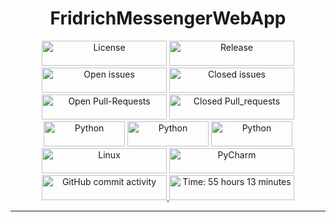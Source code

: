 <div align="center">
    <h1 align="center"> FridrichMessengerWebApp </h1>
</div>

<div align="center">
    <a href="https://github.com/FridrichDerGosse/FridrichMessengerWebApp/blob/master/LICENSE" style="text-decoration: none">
        <img width="200px" height="40px" src="https://img.shields.io/github/license/FridrichDerGosse/FridrichMessengerWebApp.svg?style=for-the-badge" alt="License" />
    </a>
    <a href="https://github.com/FridrichDerGosse/FridrichMessengerWebApp/releases" style="text-decoration: none">
        <img width="200px" height="40px"  src="https://img.shields.io/github/release/FridrichDerGosse/FridrichMessengerWebApp.svg?style=for-the-badge" alt="Release" />
    </a>
    <br />
    <a href="https://github.com/FridrichDerGosse/FridrichMessengerWebApp/issues" style="text-decoration: none">
        <img width="200px" height="40px" src="https://img.shields.io/github/issues/FridrichDerGosse/FridrichMessengerWebApp.svg?style=for-the-badge" alt="Open issues" />
    </a>
    <a href="https://github.com/FridrichDerGosse/FridrichMessengerWebApp/issues?q=is%3Aissue+is%3Aclosed" style="text-decoration: none">
        <img width="200px" height="40px" src="https://img.shields.io/github/issues-closed/FridrichDerGosse/FridrichMessengerWebApp.svg?style=for-the-badge" alt="Closed issues" />
    </a>
    <br />
    <a href="https://github.com/FridrichDerGosse/FridrichMessengerWebApp/pulls" style="text-decoration: none">
        <img width="200px" height="40px" src="https://img.shields.io/github/issues-pr/FridrichDerGosse/FridrichMessengerWebApp.svg?style=for-the-badge&label=Pull Requests" alt="Open Pull-Requests" />
    </a>
    <a href="https://github.com/FridrichDerGosse/FridrichMessengerWebApp/pulls?q=is%3Apr+is%3Aclosed" style="text-decoration: none">
        <img width="200px" height="40px" src="https://img.shields.io/github/issues-pr-closed/FridrichDerGosse/FridrichMessengerWebApp.svg?style=for-the-badge&label=Pull Requests" alt="Closed Pull_requests" />
    </a>
    <br />
    <a href="https://en.wikipedia.org/wiki/HTML" style="text-decoration: none">
        <img width="130px" height="40px" src="https://img.shields.io/badge/HTML5-E34F26?style=for-the-badge&logo=html5&logoColor=white" alt="Python" />
    </a>
    <a href="https://de.wikipedia.org/wiki/Cascading_Style_Sheets" style="text-decoration: none">
        <img width="130px" height="40px" src="https://img.shields.io/badge/CSS3-1572B6?style=for-the-badge&logo=css3&logoColor=white" alt="Python" />
    </a>
    <a href="https://www.javascript.com/" style="text-decoration: none">
        <img width="130px" height="40px" src="https://img.shields.io/badge/JavaScript-F7DF1E?style=for-the-badge&logo=javascript&logoColor=black" alt="Python" />
    </a>
    <br />
    <a href="https://www.linux.org/" style="text-decoration: none">
        <img width="200px" height="40px" src="https://img.shields.io/badge/Linux-FCC624?style=for-the-badge&logo=linux&logoColor=black" alt="Linux" />
    </a>
    <a href="https://www.jetbrains.com/de-de/phpstorm/" style="text-decoration: none">
        <img width="200px" height="40px" src="https://img.shields.io/badge/-PHPStorm-b245f1?style=for-the-badge&logo=phpstorm&logoColor=white" alt="PyCharm" />
    </a>
  <br />
  <a href="https://github.com/FridrichDerGosse/FridrichMessengerWebApp/commits">
    <img width="200px" height="40px" src="https://img.shields.io/github/commit-activity/y/FridrichDerGosse/FridrichMessengerWebApp?logo=git&label=commits&style=for-the-badge" alt="GitHub commit activity" />
  </a>
  <img width="200px" height="40px" src="https://img.shields.io/static/v1?label=Time&message=No time yet&color=red&style=for-the-badge" alt="Time: 55 hours 13 minutes" />
</div>

---